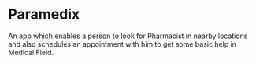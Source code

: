 # Paramedix

An app which enables a person to look for Pharmacist in nearby locations and also schedules an appointment with him to get some basic help in Medical Field.

